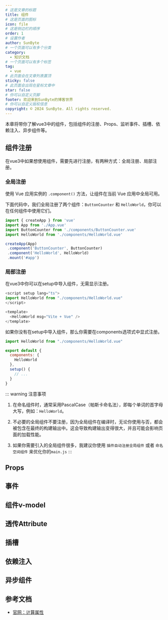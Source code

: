 ```yaml
---
# 这是文章的标题
title: 组件
# 这是页面的图标
icon: file
# 这是侧边栏的顺序
order: 1
# 设置作者
author: SunByte
# 一个页面可以有多个分类
category:
  - 知识文档
# 一个页面可以有多个标签
tag:
  - vue
# 此页面会在文章列表置顶
sticky: false
# 此页面会出现在星标文章中
star: false
# 你可以自定义页脚
footer: 欢迎来到SunByte的博客世界
# 你可以自定义版权信息
copyright: © 2024 SunByte. All rights reserved.
---
```


本章将带你了解vue3中的组件，包括组件的注册、Props、监听事件、插槽、依赖注入、异步组件等。

<!-- more -->

## 组件注册

在vue3中如果想使用组件，需要先进行注册，有两种方式：全局注册、局部注册。

### 全局注册

使用 Vue 应用实例的 `.component()` 方法，让组件在当前 Vue 应用中全局可用。

下面代码中，我们全局注册了两个组件：`ButtonCounter` 和 `HelloWorld`，你可以在任何组件中使用它们。

```javascript
import { createApp } from 'vue'
import App from './App.vue'
import ButtonCounter from './components/ButtonCounter.vue'
import HelloWorld from './components/HelloWorld.vue'

createApp(App)
 .component('ButtonCounter', ButtonCounter)
 .component('HelloWorld', HelloWorld)
 .mount('#app')
```

### 局部注册

在vue3中你可以在setup中导入组件，无需显示注册。

```javascript
<script setup lang="ts">
import HelloWorld from "./components/HelloWorld.vue"
</script>

<template>
  <HelloWorld msg="Vite + Vue" /> 
</template> 
```

如果你没有在setup中导入组件，那么你需要在components选项式中显式注册。

```javascript
import HelloWorld from "./components/HelloWorld.vue"

export default {
  components: {
    HelloWorld
  },
  setup() {
    // ...
  }
}

```
::: warning 注意事项
1. 在命名组件时，通常采用PascalCase（帕斯卡命名法），即每个单词的首字母大写，例如：`HelloWorld`。

2. 不必要的全局组件不要注册，因为全局组件在编译时，无论你使用与否，都会被包含在最终的构建输出中。这会导致构建输出变得很大，并且可能会影响页面的加载性能。

3. 如果你需要引入的全局组件很多，我建议你使用 `插件自动注册全局组件` 或者 `命名空间组件` 来优化你的`main.js`
:::

## Props

## 事件

## 组件v-model

## 透传Attribute

## 插槽

## 依赖注入

## 异步组件

## 参考文档

- [官网：计算属性](https://cn.vuejs.org/guide/essentials/computed.html#basic-example)
